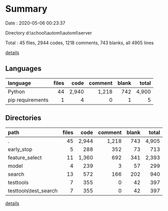 # Summary

Date : 2020-05-06 00:23:37

Directory d:\school\automl\automl\server

Total : 45 files,  2944 codes, 1218 comments, 743 blanks, all 4905 lines

[details](details.md)

## Languages
| language | files | code | comment | blank | total |
| :--- | ---: | ---: | ---: | ---: | ---: |
| Python | 44 | 2,940 | 1,218 | 742 | 4,900 |
| pip requirements | 1 | 4 | 0 | 1 | 5 |

## Directories
| path | files | code | comment | blank | total |
| :--- | ---: | ---: | ---: | ---: | ---: |
| . | 45 | 2,944 | 1,218 | 743 | 4,905 |
| early_stop | 5 | 288 | 352 | 73 | 713 |
| feature_select | 11 | 1,360 | 692 | 341 | 2,393 |
| model | 4 | 239 | 3 | 57 | 299 |
| search | 13 | 572 | 166 | 202 | 940 |
| testtools | 7 | 355 | 0 | 42 | 397 |
| testtools\test_search | 7 | 355 | 0 | 42 | 397 |

[details](details.md)